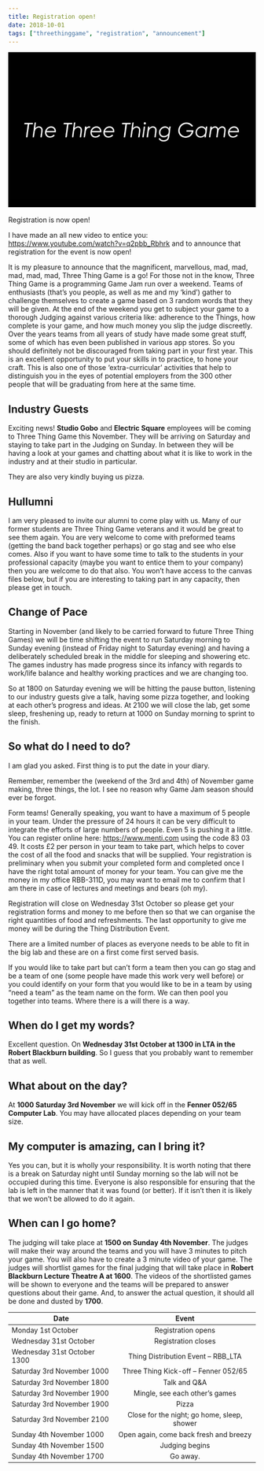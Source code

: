 ```yaml
---
title: Registration open!
date: 2018-10-01
tags: ["threethinggame", "registration", "announcement"]
---
```

![alt text](/img/181103event/the_three_thing_game.png "Welcome to the Three Thing Game")

Registration is now open!

I have made an all new video to entice you: https://www.youtube.com/watch?v=q2pbb_Rbhrk and to announce that registration for the event is now open!

<!--more-->

It is my pleasure to announce that the magnificent, marvellous, mad, mad, mad, mad, mad, Three Thing Game is a go!
For those not in the know, Three Thing Game is a programming Game Jam run over a weekend. Teams of enthusiasts (that’s you people, as well as me and my ‘kind’) gather to challenge themselves to create a game based on 3 random words that they will be given. At the end of the weekend you get to subject your game to a thorough Judging against various criteria like: adherence to the Things, how complete is your game, and how much money you slip the judge discreetly.
Over the years teams from all years of study have made some great stuff, some of which has even been published in various app stores. So you should definitely not be discouraged from taking part in your first year. This is an excellent opportunity to put your skills in to practice, to hone your craft. This is also one of those ‘extra-curricular’ activities that help to distinguish you in the eyes of potential employers from the 300 other people that will be graduating from here at the same time. 

## Industry Guests
 
Exciting news! **Studio Gobo** and **Electric Square** employees will be coming to Three Thing Game this November. They will be arriving on Saturday and staying to take part in the Judging on Sunday. In between they will be having a look at your games and chatting about what it is like to work in the industry and at their studio in particular.

They are also very kindly buying us pizza.


## Hullumni

I am very pleased to invite our alumni to come play with us. Many of our former students are Three Thing Game veterans and it would be great to see them again. You are very welcome to come with preformed teams (getting the band back together perhaps) or go stag and see who else comes. Also if you want to have some time to talk to the students in your professional capacity (maybe you want to entice them to your company) then you are welcome to do that also. You won’t have access to the canvas files below, but if you are interesting to taking part in any capacity, then please get in touch.  

## Change of Pace

Starting in November (and likely to be carried forward to future Three Thing Games) we will be time shifting the event to run Saturday morning to Sunday evening (instead of Friday night to Saturday evening) and having a deliberately scheduled break in the middle for sleeping and showering etc. The games industry has made progress since its infancy with regards to work/life balance and healthy working practices and we are changing too.

So at 1800 on Saturday evening we will be hitting the pause button, listening to our industry guests give a talk, having some pizza together, and looking at each other’s progress and ideas. At 2100 we will close the lab, get some sleep, freshening up, ready to return at 1000 on Sunday morning to sprint to the finish.


## So what do I need to do?

I am glad you asked. First thing is to put the date in your diary. 

Remember, remember the (weekend of the 3rd and 4th) of November game making, three things, the lot. I see no reason why Game Jam season should ever be forgot.

Form teams! Generally speaking, you want to have a maximum of 5 people in your team. Under the pressure of 24 hours it can be very difficult to integrate the efforts of large numbers of people. Even 5 is pushing it a little. You can register online here: https://www.menti.com using the code 83 03 49. It costs £2 per person in your team to take part, which helps to cover the cost of all the food and snacks that will be supplied. Your registration is preliminary when you submit your completed form and completed once I have the right total amount of money for your team. You can give me the money in my office RBB-311D, you may want to email me to confirm that I am there in case of lectures and meetings and bears (oh my). 

Registration will close on Wednesday 31st October so please get your registration forms and money to me before then so that we can organise the right quantities of food and refreshments. The last opportunity to give me money will be during the Thing Distribution Event.

There are a limited number of places as everyone needs to be able to fit in the big lab and these are on a first come first served basis.

If you would like to take part but can’t form a team then you can go stag and be a team of one (some people have made this work very well before) or you could identify on your form that you would like to be in a team by using “need a team” as the team name on the form. We can then pool you together into teams. Where there is a will there is a way.


## When do I get my words?

Excellent question. On **Wednesday 31st October at 1300 in LTA in the Robert Blackburn building**. So I guess that you probably want to remember that as well.

## What about on the day?

At **1000 Saturday 3rd November** we will kick off in the **Fenner 052/65 Computer Lab**. You may have allocated places depending on your team size.

## My computer is amazing, can I bring it?

Yes you can, but it is wholly your responsibility. It is worth noting that there is a break on Saturday night until Sunday morning so the lab will not be occupied during this time. Everyone is also responsible for ensuring that the lab is left in the manner that it was found (or better). If it isn’t then it is likely that we won’t be allowed to do it again.

## When can I go home?

The judging will take place at **1500 on Sunday 4th November**. The judges will make their way around the teams and you will have 3 minutes to pitch your game. You will also have to create a 3 minute video of your game. The judges will shortlist games for the final judging that will take place in **Robert Blackburn Lecture Theatre A at 1600**. The videos of the shortlisted games will be shown to everyone and the teams will be prepared to answer questions about their game.
And, to answer the actual question, it should all be done and dusted by **1700**.

| Date           | Event           |
| -------------- |:---------------:|
| Monday 1st October | Registration opens |
| Wednesday 31st October | Registration closes |
| Wednesday 31st October 1300 | Thing Distribution Event – RBB_LTA |
| Saturday 3rd November 1000 | Three Thing Kick-off – Fenner 052/65 |
| Saturday 3rd November 1800 | Talk and Q&A |
| Saturday 3rd November 1900 | Mingle, see each other’s games |
| Saturday 3rd November 1900 | Pizza |
| Saturday 3rd November 2100 | Close for the night; go home, sleep, shower |
| Sunday 4th November 1000 | Open again, come back fresh and breezy |
| Sunday 4th November 1500 | Judging begins |
| Sunday 4th November 1700 | Go away. |

